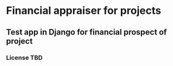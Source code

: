 # Financial appraiser for projects
## Test app in Django for financial prospect of project
### License TBD
